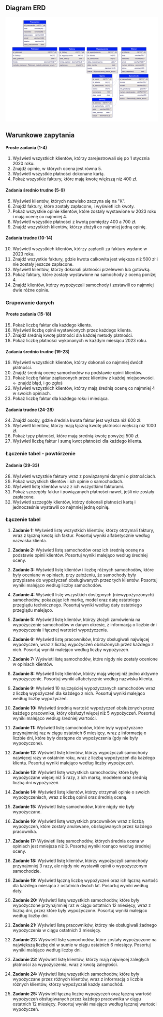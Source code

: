 ## Diagram ERD

![alt text](ERD.png)

## Warunkowe zapytania

#### Proste zadania (1-4)

1. Wyświetl wszystkich klientów, którzy zarejestrowali się po 1 stycznia 2020 roku.
2. Znajdź opinie, w których ocena jest równa 5.
3. Wyświetl wszystkie płatności dokonane kartą.
4. Pokaż wszystkie faktury, które mają kwotę większą niż 400 zł.

#### Zadania średnio trudne (5-9)

5. Wyświetl klientów, których nazwisko zaczyna się na "K".
6. Znajdź faktury, które zostały zapłacone, i wyświetl ich kwoty.
7. Pokaż wszystkie opinie klientów, które zostały wystawione w 2023 roku i mają ocenę co najmniej 4.
8. Wyświetl wszystkie płatności z kwotą pomiędzy 400 a 700 zł.
9. Znajdź wszystkich klientów, którzy złożyli co najmniej jedną opinię.

#### Zadania trudne (10-14)

10. Wyświetl wszystkich klientów, którzy zapłacili za faktury wydane w 2023 roku.
11. Znajdź wszystkie faktury, gdzie kwota całkowita jest większa niż 500 zł i nie zostały jeszcze zapłacone.
12. Wyświetl klientów, którzy dokonali płatności przelewem lub gotówką.
13. Pokaż faktury, które zostały wystawione na samochody z oceną poniżej 4.
14. Znajdź klientów, którzy wypożyczali samochody i zostawili co najmniej dwie różne opinie.

### Grupowanie danych

#### Proste zadania (15-18)

15. Pokaż liczbę faktur dla każdego klienta.
16. Wyświetl liczbę opinii wystawionych przez każdego klienta.
17. Znajdź średnią kwotę płatności dla każdej metody płatności.
18. Pokaż liczbę płatności wykonanych w każdym miesiącu 2023 roku.

#### Zadania średnio trudne (19-23)

19. Wyświetl wszystkich klientów, którzy dokonali co najmniej dwóch płatności.
20. Znajdź średnią ocenę samochodów na podstawie opinii klientów.
21. Pokaż liczbę faktur zapłaconych przez klientów z każdej miejscowości. <- znajdź błąd, i go zgłoś
22. Wyświetl wszystkich klientów, którzy mają średnią ocenę co najmniej 4 w swoich opiniach.
23. Pokaż liczbę faktur dla każdego roku i miesiąca.

#### Zadania trudne (24-28)

24. Znajdź osoby, gdzie średnia kwota faktur jest wyższa niż 600 zł.
25. Wyświetl klientów, którzy mają łączną kwotę płatności większą niż 1000 zł.
26. Pokaż typy płatności, które mają średnią kwotę powyżej 500 zł.
27. Wyświetl liczbę faktur i sumę kwot płatności dla każdego klienta.

### Łączenie tabel - powtórzenie

#### Zadania (29-33)

28. Wyświetl wszystkie faktury wraz z powiązanymi danymi o płatnościach.
29. Pokaż wszystkich klientów i ich opinie o samochodach.
30. Wyświetl listę klientów wraz z ich wszystkimi fakturami.
31. Pokaż szczegóły faktur i powiązanych płatności nawet, jeśli nie zostały zapłacone.
32. Wyświetl szczegóły klientów, którzy dokonali płatności kartą i jednocześnie wystawili co najmniej jedną opinię.

### Łączenie tabel

1. **Zadanie 1:** Wyświetl listę wszystkich klientów, którzy otrzymali faktury, wraz z łączną kwotą ich faktur. Posortuj wyniki alfabetycznie według nazwiska klienta.

2. **Zadanie 2:** Wyświetl listę samochodów oraz ich średnią ocenę na podstawie opinii klientów. Posortuj wyniki malejąco według średniej oceny.

3. **Zadanie 3:** Wyświetl listę klientów i liczbę różnych samochodów, które były oceniane w opiniach, przy założeniu, że samochody były przypisane do wypożyczeń obsługiwanych przez tych klientów. Posortuj wyniki malejąco według liczby samochodów.

4. **Zadanie 4:** Wyświetl listę wszystkich dostępnych (niewypożyczonych) samochodów, pokazując ich markę, model oraz datę ostatniego przeglądu technicznego. Posortuj wyniki według daty ostatniego przeglądu malejąco.

5. **Zadanie 5:** Wyświetl listę klientów, którzy złożyli zamówienia na wypożyczenie samochodów w danym okresie, z informacją o liczbie dni wypożyczenia i łącznej wartości wypożyczenia.

6. **Zadanie 6:** Wyświetl listę pracowników, którzy obsługiwali najwięcej wypożyczeń, wraz z liczbą wypożyczeń obsłużonych przez każdego z nich. Posortuj wyniki malejąco według liczby wypożyczeń.

7. **Zadanie 7:** Wyświetl listę samochodów, które nigdy nie zostały ocenione w opiniach klientów.

8. **Zadanie 8:** Wyświetl listę klientów, którzy mają więcej niż jedno aktywne wypożyczenie. Posortuj wyniki alfabetycznie według nazwiska klienta.

9. **Zadanie 9:** Wyświetl 10 najczęściej wypożyczanych samochodów wraz z liczbą wypożyczeń dla każdego z nich. Posortuj wyniki malejąco według liczby wypożyczeń.

10. **Zadanie 10:** Wyświetl średnią wartość wypożyczeń obsłużonych przez każdego pracownika, który obsłużył więcej niż 5 wypożyczeń. Posortuj wyniki malejąco według średniej wartości.

11. **Zadanie 11:** Wyświetl listę samochodów, które były wypożyczane przynajmniej raz w ciągu ostatnich 6 miesięcy, wraz z informacją o liczbie dni, które były dostępne do wypożyczenia (gdy nie były wypożyczone).

12. **Zadanie 12:** Wyświetl listę klientów, którzy wypożyczali samochody najwięcej razy w ostatnim roku, wraz z liczbą wypożyczeń dla każdego klienta. Posortuj wyniki malejąco według liczby wypożyczeń.

13. **Zadanie 13:** Wyświetl listę wszystkich samochodów, które były wypożyczane więcej niż 5 razy, z ich marką, modelem oraz średnią liczbą dni wypożyczeń.

14. **Zadanie 14:** Wyświetl listę klientów, którzy otrzymali opinie o swoich wypożyczeniach, wraz z liczbą opinii oraz średnią oceną.

15. **Zadanie 15:** Wyświetl listę samochodów, które nigdy nie były wypożyczane.

16. **Zadanie 16:** Wyświetl listę wszystkich pracowników wraz z liczbą wypożyczeń, które zostały anulowane, obsługiwanych przez każdego pracownika.

17. **Zadanie 17:** Wyświetl listę samochodów, których średnia ocena w opiniach jest mniejsza niż 3. Posortuj wyniki rosnąco według średniej oceny.

18. **Zadanie 18:** Wyświetl listę klientów, którzy wypożyczyli samochody przynajmniej 3 razy, ale nigdy nie wystawili opinii o wypożyczonym samochodzie.

19. **Zadanie 19:** Wyświetl łączną liczbę wypożyczeń oraz ich łączną wartość dla każdego miesiąca z ostatnich dwóch lat. Posortuj wyniki według daty.

20. **Zadanie 20:** Wyświetl listę wszystkich samochodów, które były wypożyczone przynajmniej raz w ciągu ostatnich 12 miesięcy, wraz z liczbą dni, przez które były wypożyczone. Posortuj wyniki malejąco według liczby dni.

21. **Zadanie 21:** Wyświetl listę pracowników, którzy nie obsługiwali żadnego wypożyczenia w ciągu ostatnich 3 miesięcy.

22. **Zadanie 22:** Wyświetl listę samochodów, które zostały wypożyczone na największą liczbę dni w sumie w ciągu ostatnich 6 miesięcy. Posortuj wyniki malejąco według liczby dni.

23. **Zadanie 23:** Wyświetl listę klientów, którzy mają najwięcej zaległych płatności za wypożyczenia, wraz z kwotą zaległości.

24. **Zadanie 24:** Wyświetl listę wszystkich samochodów, które były wypożyczane przez różnych klientów, wraz z informacją o liczbie różnych klientów, którzy wypożyczali każdy samochód.

25. **Zadanie 25:** Wyświetl łączną liczbę wypożyczeń oraz łączną wartość wypożyczeń obsługiwanych przez każdego pracownika w ciągu ostatnich 12 miesięcy. Posortuj wyniki malejąco według łącznej wartości wypożyczeń.
